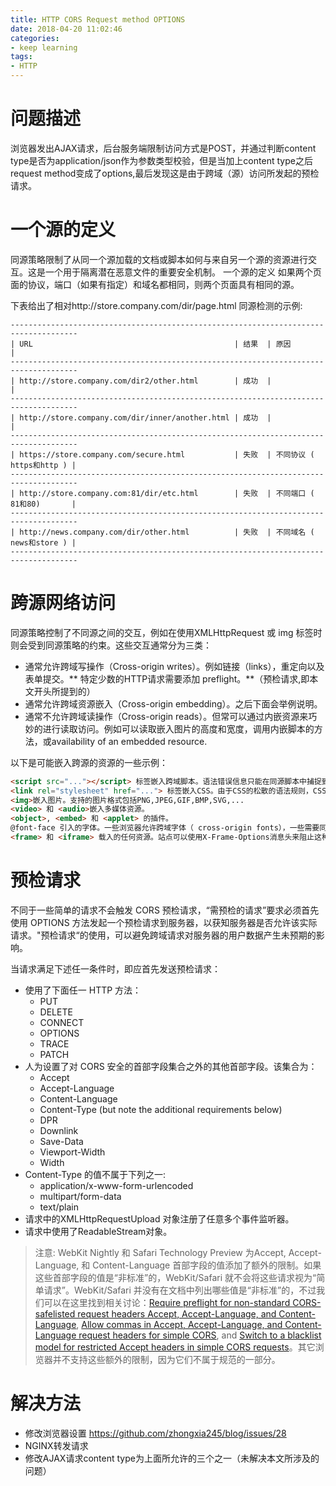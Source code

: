 ```yaml
---
title: HTTP CORS Request method OPTIONS
date: 2018-04-20 11:02:46
categories:
- keep learning
tags:
- HTTP
---
```


# 问题描述
浏览器发出AJAX请求，后台服务端限制访问方式是POST，并通过判断content type是否为application/json作为参数类型校验，但是当加上content type之后request method变成了options,最后发现这是由于跨域（源）访问所发起的预检请求。

# 一个源的定义

同源策略限制了从同一个源加载的文档或脚本如何与来自另一个源的资源进行交互。这是一个用于隔离潜在恶意文件的重要安全机制。
一个源的定义
如果两个页面的协议，端口（如果有指定）和域名都相同，则两个页面具有相同的源。

下表给出了相对http://store.company.com/dir/page.html 同源检测的示例:

	-------------------------------------------------------------------------------------
	| URL                                             | 结果  | 原因                    |
	-------------------------------------------------------------------------------------
	| http://store.company.com/dir2/other.html        | 成功  |                         |
	-------------------------------------------------------------------------------------
	| http://store.company.com/dir/inner/another.html | 成功  |                         |
	-------------------------------------------------------------------------------------
	| https://store.company.com/secure.html           | 失败  | 不同协议 ( https和http ) |
	-------------------------------------------------------------------------------------
	| http://store.company.com:81/dir/etc.html        | 失败  | 不同端口 ( 81和80)       |
	-------------------------------------------------------------------------------------
	| http://news.company.com/dir/other.html          | 失败  | 不同域名 ( news和store ) |
	-------------------------------------------------------------------------------------

<!--more-->
# 跨源网络访问
同源策略控制了不同源之间的交互，例如在使用XMLHttpRequest 或 img 标签时则会受到同源策略的约束。这些交互通常分为三类：

 - 通常允许跨域写操作（Cross-origin writes）。例如链接（links），重定向以及表单提交。** 特定少数的HTTP请求需要添加 preflight。**（预检请求,即本文开头所提到的）
 - 通常允许跨域资源嵌入（Cross-origin embedding）。之后下面会举例说明。
 - 通常不允许跨域读操作（Cross-origin reads）。但常可以通过内嵌资源来巧妙的进行读取访问。例如可以读取嵌入图片的高度和宽度，调用内嵌脚本的方法，或availability of an embedded resource.

以下是可能嵌入跨源的资源的一些示例：
```html
<script src="..."></script> 标签嵌入跨域脚本。语法错误信息只能在同源脚本中捕捉到。
<link rel="stylesheet" href="..."> 标签嵌入CSS。由于CSS的松散的语法规则，CSS的跨域需要一个设置正确的Content-Type 消息头。不同浏览器有不同的限制： IE, Firefox, Chrome, Safari (跳至CVE-2010-0051)部分 和 Opera。
<img>嵌入图片。支持的图片格式包括PNG,JPEG,GIF,BMP,SVG,...
<video> 和 <audio>嵌入多媒体资源。
<object>, <embed> 和 <applet> 的插件。
@font-face 引入的字体。一些浏览器允许跨域字体（ cross-origin fonts），一些需要同源字体（same-origin fonts）。
<frame> 和 <iframe> 载入的任何资源。站点可以使用X-Frame-Options消息头来阻止这种形式的跨域交互。
```

# 预检请求
不同于一些简单的请求不会触发 CORS 预检请求，“需预检的请求”要求必须首先使用 OPTIONS   方法发起一个预检请求到服务器，以获知服务器是否允许该实际请求。"预检请求“的使用，可以避免跨域请求对服务器的用户数据产生未预期的影响。

当请求满足下述任一条件时，即应首先发送预检请求：
- 使用了下面任一 HTTP 方法：
	- PUT
	- DELETE
	- CONNECT
	- OPTIONS
	- TRACE
	- PATCH
- 人为设置了对 CORS 安全的首部字段集合之外的其他首部字段。该集合为：
	- Accept
	- Accept-Language
	- Content-Language
	- Content-Type (but note the additional requirements below)
	- DPR
	- Downlink
	- Save-Data
	- Viewport-Width
	- Width
- Content-Type 的值不属于下列之一:
	- application/x-www-form-urlencoded
	- multipart/form-data
	- text/plain
- 请求中的XMLHttpRequestUpload 对象注册了任意多个事件监听器。
- 请求中使用了ReadableStream对象。

>注意: WebKit Nightly 和 Safari Technology Preview 为Accept, Accept-Language, 和 Content-Language 首部字段的值添加了额外的限制。如果这些首部字段的值是“非标准”的，WebKit/Safari 就不会将这些请求视为“简单请求”。WebKit/Safari 并没有在文档中列出哪些值是“非标准”的，不过我们可以在这里找到相关讨论：[Require preflight for non-standard CORS-safelisted request headers Accept, Accept-Language, and Content-Language][1], [Allow commas in Accept, Accept-Language, and Content-Language request headers for simple CORS][2], and [Switch to a blacklist model for restricted Accept headers in simple CORS requests][3]。其它浏览器并不支持这些额外的限制，因为它们不属于规范的一部分。

  [1]: https://bugs.webkit.org/show_bug.cgi?id=165178
  [2]: https://bugs.webkit.org/show_bug.cgi?id=165566
  [3]: https://bugs.webkit.org/show_bug.cgi?id=166363

# 解决方法
- 修改浏览器设置 https://github.com/zhongxia245/blog/issues/28
- NGINX转发请求
- 修改AJAX请求content type为上面所允许的三个之一（未解决本文所涉及的问题）
